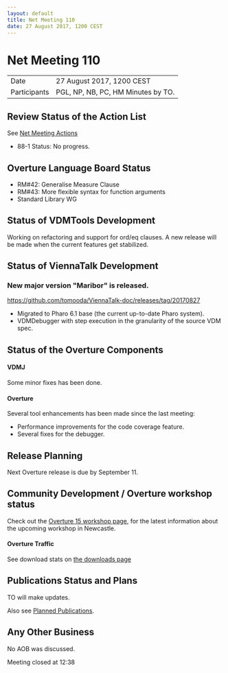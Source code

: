 ```yaml
---
layout: default
title: Net Meeting 110
date: 27 August 2017, 1200 CEST
---
```


# Net Meeting 110

|||
|---|---|
| Date | 27 August 2017, 1200 CEST |
| Participants | PGL, NP, NB, PC, HM Minutes by TO. |

## Review Status of the Action List

See [Net Meeting Actions](https://github.com/overturetool/overturetool.github.io/issues?q=is%3Aopen+is%3Aissue+label%3A%22action+net-meeting%22)

* 88-1 Status: No progress.

## Overture Language Board Status

* RM#42: Generalise Measure Clause
* RM#43: More flexible syntax for function arguments
* Standard Library WG

## Status of VDMTools Development

Working on refactoring and support for ord/eq clauses.
A new release will be made when the current features get stabilized.

## Status of ViennaTalk Development

### New major version "Maribor" is released.
https://github.com/tomooda/ViennaTalk-doc/releases/tag/20170827

* Migrated to Pharo 6.1 base (the current up-to-date Pharo system).
* VDMDebugger with step execution in the granularity of the source VDM spec.

##  Status of the Overture Components

#### VDMJ

Some minor fixes has been done.

#### Overture

Several tool enhancements has been made since the last meeting:

* Performance improvements for the code coverage feature.
* Several fixes for the debugger.

##  Release Planning

Next Overture release is due by September 11.

##  Community Development / Overture workshop status

Check out the [Overture 15 workshop page](http://overturetool.org/workshops/15th-Overture-Workshop.html), for the latest information about the upcoming workshop in Newcastle.

#### Overture Traffic

See download stats on [the downloads page](http://overturetool.org/download/)

##  Publications Status and Plans

TO will make updates.

Also see [Planned Publications](http://overturetool.org/publications/PlannedPublications.html).

##  Any Other Business

No AOB was discussed.

Meeting closed at 12:38
